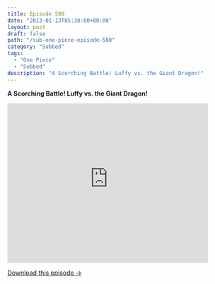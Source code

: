 ```yaml
---
title: Episode 580
date: "2013-01-13T05:30:00+00:00"
layout: post
draft: false
path: "/sub-one-piece-episode-580"
category: "Subbed"
tags:
  - "One Piece"
  - "Subbed"
description: "A Scorching Battle! Luffy vs. the Giant Dragon!"
---
```


**A Scorching Battle! Luffy vs. the Giant Dragon!**

<iframe width="640" height="360" src="https://www.rapidvideo.com/e/G6FRPFJ8MQ" frameborder="0" marginwidth=0 marginheight=0 scrolling=no allowfullscreen style="max-width:90%;"></iframe>

<a href="http://ouo.io/qs/eCodkFEQ?s=https://www.rapidvideo.com/d/G6FRPFJ8MQ" class="styled_a">Download this episode →</a>

